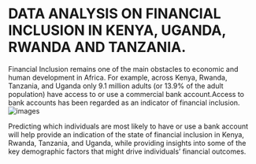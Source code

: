 # DATA ANALYSIS ON FINANCIAL INCLUSION IN KENYA, UGANDA, RWANDA AND TANZANIA.

Financial Inclusion remains one of the main obstacles to economic and human development in Africa. For example, across Kenya, Rwanda, Tanzania, and Uganda only 9.1 million adults (or 13.9% of the adult population) have access to or use a commercial bank account.Access to bank accounts has been regarded as an indicator of financial inclusion.
![images](https://user-images.githubusercontent.com/56545228/70414948-608eed80-1a10-11ea-8104-0ddf6ea3ae46.jpg)

Predicting which individuals are most likely to have or use a bank account will help provide an indication of the state of financial inclusion in Kenya, Rwanda, Tanzania, and Uganda, while providing insights into some of the key demographic factors that might drive individuals’ financial outcomes.
